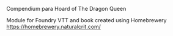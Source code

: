 Compendium para Hoard of The Dragon Queen

Module for Foundry VTT and book created using Homebrewery https://homebrewery.naturalcrit.com/
